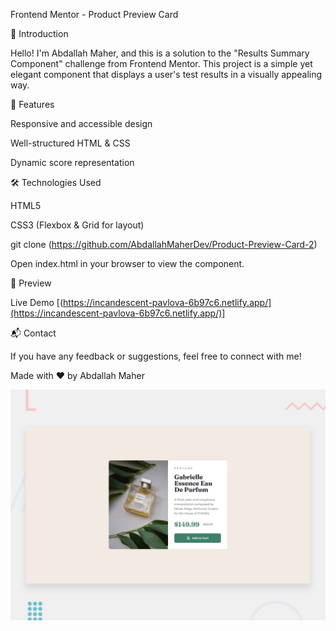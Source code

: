 Frontend Mentor - Product Preview Card

🌟 Introduction

Hello! I'm Abdallah Maher, and this is a solution to the "Results Summary Component" challenge from Frontend Mentor. This project is a simple yet elegant component that displays a user's test results in a visually appealing way.

🚀 Features

Responsive and accessible design

Well-structured HTML & CSS

Dynamic score representation

🛠 Technologies Used

HTML5

CSS3 (Flexbox & Grid for layout)

git clone (https://github.com/AbdallahMaherDev/Product-Preview-Card-2)

Open index.html in your browser to view the component.

🎨 Preview

Live Demo [(https://incandescent-pavlova-6b97c6.netlify.app/](https://incandescent-pavlova-6b97c6.netlify.app/)]

📬 Contact

If you have any feedback or suggestions, feel free to connect with me!

Made with ❤️ by Abdallah Maher

![Design preview for the Product preview card component coding challenge](./design/desktop-preview.jpg)


